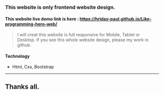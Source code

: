 ### This website is only frontend website design.

#### This website live demo link is here :  https://hriday-paul.github.io/Like-programming-hero-web/

> I will creat this website is full responsive for Mobile, Tablet or Desktop.
> If you see this whole website design, please my work in github.
>
#### Technology
- Html, Css, Bootstrap
---
## Thanks all.
